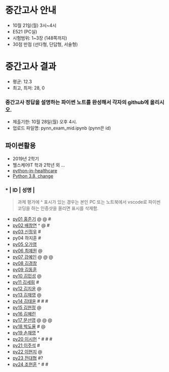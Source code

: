 # 중간고사 안내
- 10월 21일(월) 3시~4시
- E521 (PC실)
- 시험범위: 1~3장 (148쪽까지)
- 30점 만점 (선다형, 단답형, 서술형)

# 중간고사 결과
- 평균: 12.3
- 최고, 최저: 28, 0

### 중간고사 정답을 설명하는 파이썬 노트를 완성해서 각자의 github에 올리시오.
- 제출기한: 10월 28일(월) 오후 4시.
- 업로드 파일명: pynn_exam_mid.ipynb (pynn은 id)

## 파이썬활용
- 2019년 2학기 
- 헬스케어IT 학과 2학년 외 ...
- [python-in-healthcare](https://data-flair.training/blogs/python-in-healthcare/)
- [Python 3.8, change](https://www.44bits.io/ko/post/python-3-8-release-note-summary)

### * | ID | 성명 |
> 과제 평가에 ^ 표시가 있는 경우는 본인 PC 또는 노트북에서 vscode로 파이썬 코딩을 하는 인증샷을 올리면 표시를 삭제함.

- [py01	홍준기](https://github.com/hjg5015/py01) @ @ #
- [py02	배창연](https://github.com/py02/py02)  ^ @ #
- [py03	신정우](https://github.com/wjddn1998/py03) #
- py04	하지훈  #
- [py05	오가영](https://github.com/OGa-young/py05) 
- [py06	최예원](https://github.com/tiger0854/py06) @
- [py07	강예인](https://github.com/KangYein/py07)  @ @ @
- [py08	김경창](https://github.com/rudckd0103/py08) 
- [py09	김동훈](https://github.com/rlaehdgns03/py09)
- [py10	김민성](https://github.com/minseongkimpy/py10) @
- [py11	김세림](https://github.com/seelvita/py11) # 
- [py12	김지윤](https://github.com/KIMJIYOON-PYTHON/py12) @
- [py13	김채영](https://github.com/kimchaeyoung-student/py13) @
- [py14	김태윤](https://github.com/taeyoon-99/py14) # # #
- [py15	김현정](https://github.com/dasdasqs2/py15) @
- [py16	김혜린](https://github.com/Kim-Hyerin/py16)  
- [py17	문선영](https://github.com/anstjsdud/py17) @ @ @
- [py18	박도율](https://github.com/DoyulPark/py_18) # @
- [py19	손채영](https://github.com/chaeyeongSon/py19) *
- [py20	이시헌](https://github.com/LSH-123/py20) ^ # # #
- [py21	이주석](https://github.com/LEEJUSEOK/py21) #
- [py22	이현지](https://github.com/ji91134/py_22) @
- [py23	전대협](https://github.com/eoguq555/py23) #?
- [py24	조현훈](https://github.com/cky2675/py24) ^ # #
